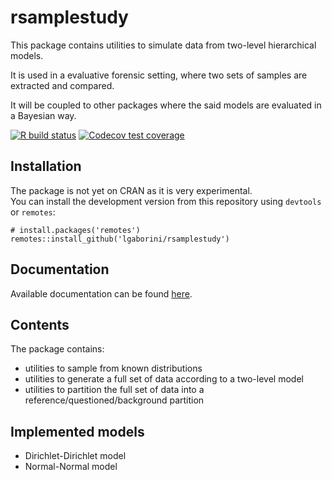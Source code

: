 # rsamplestudy

This package contains utilities to simulate data from two-level hierarchical models.

It is used in a evaluative forensic setting, where two sets of samples are extracted and compared.

It will be coupled to other packages where the said models are evaluated in a Bayesian way.
  <!-- badges: start -->
  [![R build status](https://github.com/lgaborini/rsamplestudy/workflows/R-CMD-check/badge.svg)](https://github.com/lgaborini/rsamplestudy/actions) [![Codecov test coverage](https://codecov.io/gh/lgaborini/rsamplestudy/branch/master/graph/badge.svg)](https://codecov.io/gh/lgaborini/rsamplestudy?branch=master)
  <!-- badges: end -->


## Installation

The package is not yet on CRAN as it is very experimental.   
You can install the development version from this repository using `devtools` or `remotes`:

```
# install.packages('remotes')
remotes::install_github('lgaborini/rsamplestudy')
```

## Documentation

Available documentation can be found [here](https://lgaborini.github.io/rsamplestudy/).

## Contents

The package contains:

- utilities to sample from known distributions
- utilities to generate a full set of data according to a two-level model
- utilities to partition the full set of data into a reference/questioned/background partition

## Implemented models

- Dirichlet-Dirichlet model
- Normal-Normal model

